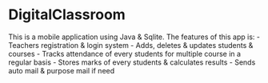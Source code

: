 # DigitalClassroom

This is a mobile application using Java & Sqlite.
The features of this app is:
       - Teachers registration & login system
       - Adds, deletes & updates students & courses
       - Tracks attendance of every students for multiple course in a regular basis
       - Stores marks of every students & calculates results
       - Sends auto mail & purpose mail if need
